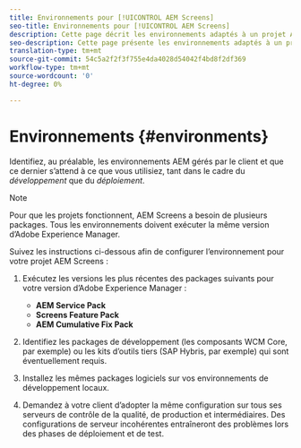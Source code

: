 ```yaml
---
title: Environnements pour [!UICONTROL AEM Screens]
seo-title: Environnements pour [!UICONTROL AEM Screens]
description: Cette page décrit les environnements adaptés à un projet AEM Screens.
seo-description: Cette page présente les environnements adaptés à un projet AEM Screens.
translation-type: tm+mt
source-git-commit: 54c5a2f2f3f755e4da4028d54042f4bd8f2df369
workflow-type: tm+mt
source-wordcount: '0'
ht-degree: 0%

---
```



# Environnements {#environments}

Identifiez, au préalable, les environnements AEM gérés par le client et que ce dernier s’attend à ce que vous utilisiez, tant dans le cadre du *développement* que du *déploiement*.

>[!NOTE]
>
>Pour que les projets fonctionnent, AEM Screens a besoin de plusieurs packages. Tous les environnements doivent exécuter la même version d’Adobe Experience Manager.

Suivez les instructions ci-dessous afin de configurer l’environnement pour votre projet AEM Screens :

1. Exécutez les versions les plus récentes des packages suivants pour votre version d’Adobe Experience Manager :

   * **AEM Service Pack**
   * **Screens Feature Pack**
   * **AEM Cumulative Fix Pack**

1. Identifiez les packages de développement (les composants WCM Core, par exemple) ou les kits d’outils tiers (SAP Hybris, par exemple) qui sont éventuellement requis.

1. Installez les mêmes packages logiciels sur vos environnements de développement locaux. 

1. Demandez à votre client d’adopter la même configuration sur tous ses serveurs de contrôle de la qualité, de production et intermédiaires. Des configurations de serveur incohérentes entraîneront des problèmes lors des phases de déploiement et de test.
